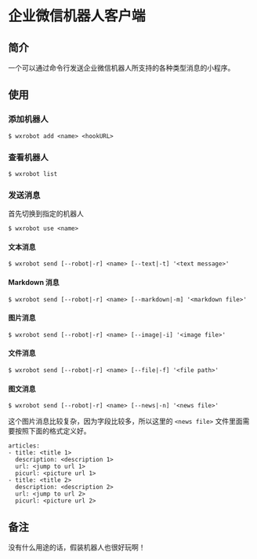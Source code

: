 # 企业微信机器人客户端

## 简介

一个可以通过命令行发送企业微信机器人所支持的各种类型消息的小程序。

## 使用

### 添加机器人

```
$ wxrobot add <name> <hookURL>
```

### 查看机器人
```
$ wxrobot list
```

### 发送消息

首先切换到指定的机器人

```
$ wxrobot use <name>
```

#### 文本消息

```
$ wxrobot send [--robot|-r] <name> [--text|-t] '<text message>'
```
#### Markdown 消息

```
$ wxrobot send [--robot|-r] <name> [--markdown|-m] '<markdown file>'
```

#### 图片消息

```
$ wxrobot send [--robot|-r] <name> [--image|-i] '<image file>'
```

#### 文件消息

```
$ wxrobot send [--robot|-r] <name> [--file|-f] '<file path>'
```

#### 图文消息

```
$ wxrobot send [--robot|-r] <name> [--news|-n] '<news file>'
```

这个图片消息比较复杂，因为字段比较多，所以这里的 `<news file>` 文件里面需要按照下面的格式定义好。

```
articles:
- title: <title 1>
  description: <description 1>
  url: <jump to url 1>
  picurl: <picture url 1>
- title: <title 2>
  description: <description 2>
  url: <jump to url 2>
  picurl: <picture url 2>
```

## 备注

没有什么用途的话，假装机器人也很好玩啊！